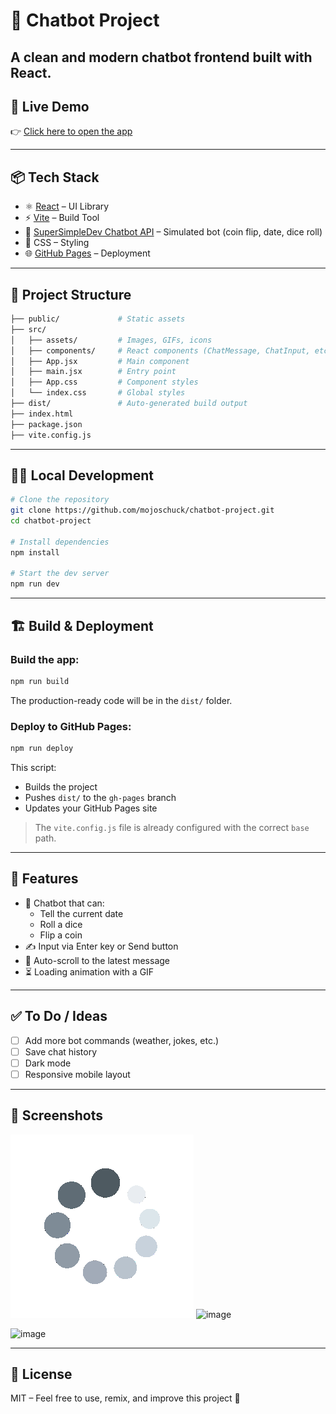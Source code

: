 # 🤖 Chatbot Project

A clean and modern chatbot frontend built with **React**.
---

## 🚀 Live Demo

👉 [Click here to open the app](https://mojoschuck.github.io/chatbot-project/)

---

## 📦 Tech Stack

- ⚛️ [React](https://reactjs.org/) – UI Library
- ⚡ [Vite](https://vitejs.dev/) – Build Tool
- 🧠 [SuperSimpleDev Chatbot API](https://supersimple.dev/projects/chatbot) – Simulated bot (coin flip, date, dice roll)
- 🎨 CSS – Styling
- 🌐 [GitHub Pages](https://pages.github.com/) – Deployment

---

## 📁 Project Structure

```bash
├── public/             # Static assets
├── src/
│   ├── assets/         # Images, GIFs, icons
│   ├── components/     # React components (ChatMessage, ChatInput, etc.)
│   ├── App.jsx         # Main component
│   ├── main.jsx        # Entry point
│   ├── App.css         # Component styles
│   └── index.css       # Global styles
├── dist/               # Auto-generated build output
├── index.html
├── package.json
├── vite.config.js
```

---

## 🧑‍💻 Local Development

```bash
# Clone the repository
git clone https://github.com/mojoschuck/chatbot-project.git
cd chatbot-project

# Install dependencies
npm install

# Start the dev server
npm run dev
```

---

## 🏗️ Build & Deployment

### Build the app:

```bash
npm run build
```

The production-ready code will be in the `dist/` folder.

### Deploy to GitHub Pages:

```bash
npm run deploy
```

This script:
- Builds the project
- Pushes `dist/` to the `gh-pages` branch
- Updates your GitHub Pages site

> The `vite.config.js` file is already configured with the correct `base` path.

---

## 📝 Features

- 🧠 Chatbot that can:
  - Tell the current date
  - Roll a dice
  - Flip a coin
- ✍️ Input via Enter key or Send button
- 🔄 Auto-scroll to the latest message
- ⏳ Loading animation with a GIF

---

## ✅ To Do / Ideas

- [ ] Add more bot commands (weather, jokes, etc.)
- [ ] Save chat history
- [ ] Dark mode
- [ ] Responsive mobile layout

---

## 📸 Screenshots

![Chat Screenshot](./src/assets/react-basics.gif)
<img width="400" alt="image" src="https://github.com/user-attachments/assets/efe20429-3cee-4b11-8569-dc0928ca097c" />

<img width="400" alt="image" src="https://github.com/user-attachments/assets/4a78d0d1-cddd-4ed7-ba5b-18de42b271c1" />



---

## 📄 License

MIT – Feel free to use, remix, and improve this project 🚀
